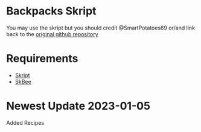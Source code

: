 # Backpacks Skript
You may use the skript but you should credit @SmartPotatoes69 or/and link back to the <a href="https://github.com/SmartPotatoes69/Backpacks-Skript">original github repository</a>

# **Requirements**

- <a href="https://github.com/SkriptLang/Skript/releases">Skript</a>
- <a href="https://github.com/ShaneBeee/SkBee/releases">SkBee</a>

# **Newest Update** 2023-01-05
Added Recipes

